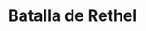 ﻿---
title: "Batalla de Rethel"
permalink: periodes_771.html
layout: periode
dataInici: 1650-12-15
sidebar: periodes
pares:
  - 770:
    title: "Fronde des nobles"
    dataInici: "(1650)"
    dataFi: "(1653)"

fills:
jocsPrincipals:
jocsEscenaris:
jocsEpoca:
  - title: "Avec Honneur et Panache: Volume 1 – Turenne"
    bggId: 254263
    escenari: "Rethel"
    dataInici: 
    dataFi: 

jocsEpocaEscenaris:
---
